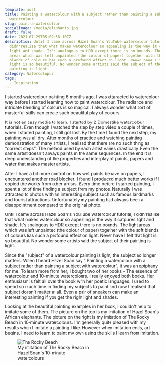 ```yaml
---
template: post
title: Painting a watercolour with a subject rather than painting a subject with
  watercolour
slug: paint-a-watercolour
socialImage: /media/elephants.jpg
draft: false
date: 2021-07-29T05:02:58.107Z
description: Until I came across Hazel Soan's YouTube watercolour tutorial, I
  didn'realise that what makes watercolour so appealing is the way it catpures
  light and shade. It's analogous to HDR except there is no bounds. The light
  areas which was left unpainted (the colour of paper) together with the soft
  blends of colours has such a profound effect on light. Never have I felt that
  light is so beautiful. No wonder some artists said the subject of their
  painting is light.
category: Watercolopur
tags:
  - Inspiration
---
```

I started watercolour painting 6 months ago. I was attaracted to watercolour way before I started learning how to paint watercolour. The radiance and intricate blending of colours is so magical. I always wonder what sort of masterful skills can create such beautiful play of colours.

It is not an easy media to learn. I started by 2 Domestika watercolour tutorials. Even though I watched the step by step video a couple of times, when I started painting, I still got lost. By the time I found the next step, my painting was all dry. After months of practice and watching painting demonstration of many artists, I realised that there are no such thing as "correct steps". The method used by each artist varies drastically. Even the same artist doesn't always paints in the same sequences. In the end it is deep understanding of the properties and interplay of paints, papers and water that makes master artists. 

After I have a bit more control on how wet paints behave on papers, I encountered another road blocker. I found I produced much better works if I copied the works from other artists. Every time before I started painting, I spent a lot of time finding a subject from my photos. Naturally I was attracted to photos with an interesting subject such as famous landmarks and tourist attractions. Unfortunately my painting had always been a disappointment compared to the original photo.

Until I came across Hazel Soan's YouTube watercolour tutorial, I didn'realise that what makes watercolour so appealing is the way it catpures light and shade. It's analogous to HDR except there is no bounds. The light areas which was left unpainted (the colour of paper) together with the soft blends of colours has such a profound effect on light. Never have I felt that light is so beautiful. No wonder some artists said the subject of their painting is light.  

Since the "subject" of a watercolour painting is light, the subject no longer matters. When I heard Hazel Soan say " Painting a watercolour with a subject rather than painting a subject with watercolour", it was an epiphany for me. To learn more from her, I bought two of her books - The essence of watercolour and 10-minute watercolours. I really enjoyed both books. Her enthusiasm is felt all over the book with her poetic languages. I used to spend so much time in finding my subjects to paint and now I realised that subject doesn’t matter at all. Even a pair of sneakers can make an interesting painting if you get the right light and shades.

Looking at the beautiful painting examples in her book, I couldn't help to imitate some of them. The picture on the top is my imitation of Hazel Soan's African elephants. The picture on the right is my imitation of The Rocky Beach in 10-minute watercolours. I'm generally quite pleased with my results when I imitate a painting I like. However when imitation ends, art begins. I need to learn to paint my own using the skills I learn from imitation.

<figure class="float-right" style="width: 240px">
	<img src="/media/img_3429.jpg" alt="The Rocky Beach">
	<figcaption>My imitation of The Rocky Beach in Hazel Soan's 10-minute watercolours</figcaption>
</figure>